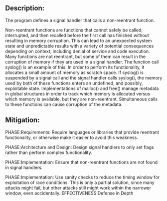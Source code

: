 ## Description:

The program defines a signal handler that calls a non-reentrant function.

Non-reentrant functions are functions that cannot safely be called, interrupted, and then recalled before the first call has finished without resulting in memory corruption. This can lead to an unexpected system state and unpredictable results with a variety of potential consequences depending on context, including denial of service and code execution. Many functions are not reentrant, but some of them can result in the corruption of memory if they are used in a signal handler. The function call syslog() is an example of this. In order to perform its functionality, it allocates a small amount of memory as scratch space. If syslog() is suspended by a signal call and the signal handler calls syslog(), the memory used by both of these functions enters an undefined, and possibly, exploitable state. Implementations of malloc() and free() manage metadata in global structures in order to track which memory is allocated versus which memory is available, but they are non-reentrant. Simultaneous calls to these functions can cause corruption of the metadata.

## Mitigation:


PHASE:Requirements:
Require languages or libraries that provide reentrant functionality, or otherwise make it easier to avoid this weakness.

PHASE:Architecture and Design:
Design signal handlers to only set flags rather than perform complex functionality.

PHASE:Implementation:
Ensure that non-reentrant functions are not found in signal handlers.

PHASE:Implementation:
Use sanity checks to reduce the timing window for exploitation of race conditions. This is only a partial solution, since many attacks might fail, but other attacks still might work within the narrower window, even accidentally.:EFFECTIVENESS:Defense in Depth

